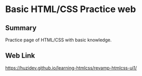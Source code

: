 # Basic HTML/CSS Practice web

## Summary

Practice page of HTML/CSS with basic knowledge.

## Web Link

https://huzidev.github.io/learning-htmlcss/revamp-htmlcss-ui1/